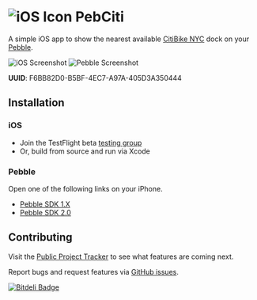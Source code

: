 # ![iOS Icon](https://raw.github.com/joemasilotti/PebCiti/master/Icons/iOS.png) PebCiti

A simple iOS app to show the nearest available [CitiBike NYC](http://citibikenyc.com/) dock on your [Pebble](https://getpebble.com/).

![iOS Screenshot](https://raw.github.com/joemasilotti/PebCiti/master/Screenshots/iOS.png)
![Pebble Screenshot](https://raw.github.com/joemasilotti/PebCiti/master/Screenshots/Pebble.png)

**UUID**: F6BB82D0-B5BF-4EC7-A97A-405D3A350444

## Installation

### iOS

* Join the TestFlight beta [testing group](http://tflig.ht/10N3HIH)
* Or, build from source and run via Xcode

### Pebble

Open one of the following links on your iPhone.

* [Pebble SDK 1.X](http://masilotti.com/PebCiti/SDK1.X/PebCiti.pbw)
* [Pebble SDK 2.0](http://masilotti.com/PebCiti/SDK2.0/PebCiti.pbw)

## Contributing

Visit the [Public Project Tracker](https://www.pivotaltracker.com/projects/928128/) to see what features are coming next.

Report bugs and request features via [GitHub issues](https://github.com/joemasilotti/PebCiti/issues).


[![Bitdeli Badge](https://d2weczhvl823v0.cloudfront.net/joemasilotti/pebciti/trend.png)](https://bitdeli.com/free "Bitdeli Badge")

